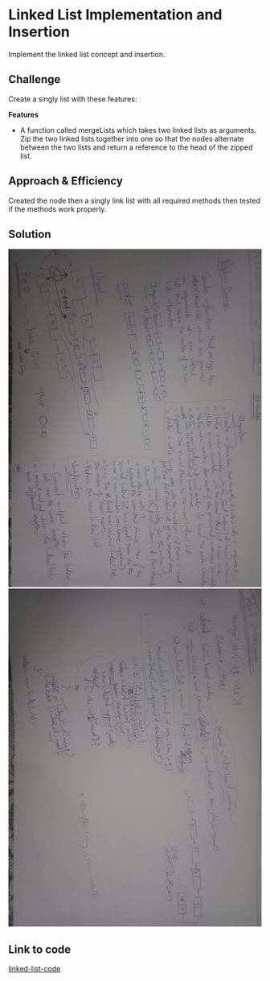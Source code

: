 # Linked List Implementation and Insertion
Implement the linked list concept and insertion.

## Challenge

Create a singly list with these features:

**Features** 
 - A function called mergeLists which takes two linked lists as arguments. Zip the two linked lists together into one so that the nodes alternate between the two lists and return a reference to the head of the zipped list. 

## Approach & Efficiency
Created the node then a singly link list with all required methods then tested if the methods work properly.

## Solution
![ll-merge-1](../../assets/ll-merge-1.jpg)
![ll-merge-2](../../assets/ll-merge-2.jpg)



## Link to code
[linked-list-code](./ll-merge.js)